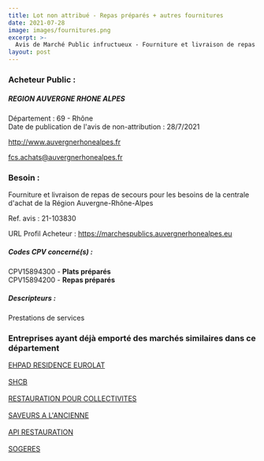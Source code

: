 ```yaml
---
title: Lot non attribué - Repas préparés + autres fournitures
date: 2021-07-28
image: images/fournitures.png
excerpt: >-
  Avis de Marché Public infructueux - Fourniture et livraison de repas de secours pour les besoins de la centrale d'achat de la Région Auvergne-Rhône-Alpes
layout: post
---
```


### Acheteur Public :
##### REGION AUVERGNE RHONE ALPES
Département : 69 - Rhône<br/>
Date de publication de l'avis de non-attribution : 28/7/2021


http://www.auvergnerhonealpes.fr

fcs.achats@auvergnerhonealpes.fr


### Besoin :

Fourniture et livraison de repas de secours pour les besoins de la centrale d'achat de la Région Auvergne-Rhône-Alpes

Ref. avis : 21-103830

URL Profil Acheteur : https://marchespublics.auvergnerhonealpes.eu

##### Codes CPV concerné(s) :
CPV15894300 - **Plats préparés** <br/>
CPV15894200 - **Repas préparés** <br/>

##### Descripteurs :
Prestations de services <br/>

### Entreprises ayant déjà emporté des marchés similaires dans ce département
<a href="/entreprise-544/siren-265303149">EHPAD RESIDENCE EUROLAT</a><br/><br/>
<a href="/entreprise-553/siren-390513265">SHCB</a><br/><br/>
<a href="/entreprise-554/siren-392562450">RESTAURATION POUR COLLECTIVITES</a><br/><br/>
<a href="/entreprise-557/siren-418108270">SAVEURS A L'ANCIENNE</a><br/><br/>
<a href="/entreprise-563/siren-477181010">API RESTAURATION</a><br/><br/>
<a href="/entreprise-572/siren-572102176">SOGERES</a><br/><br/>
